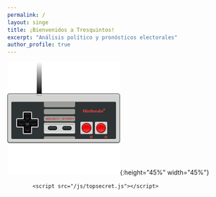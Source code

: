 ```yaml
---
permalink: /
layout: singe
title: ¡Bienvenidos a Tresquintos!
excerpt: "Análisis político y pronósticos electorales"
author_profile: true
---
```



![konami](/images/nintendo.png){:height="45%" width="45%"}

            <script src="/js/topsecret.js"></script>
